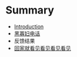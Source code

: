 # Summary

* [Introduction](README.md)
* [黑寡妇电话](hei-gua-fu-dian-hua.md)
* 反馈结果
* [回家就看见看见看见看见](hui-jia-jiu-kan-jian-kan-jian-kan-jian-kan-jian.md)

